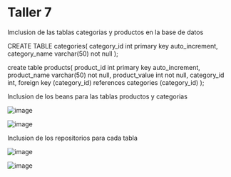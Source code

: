 # Taller 7

Imclusion de las tablas categorias y productos en la base de datos 

CREATE TABLE categories(
category_id int primary key auto_increment,
category_name varchar(50) not null
);

create table products(
product_id int primary key auto_increment,
product_name varchar(50) not null,
product_value int not null,
category_id int,
foreign key (category_id) references categories (category_id)
);

Inclusion de los beans para las tablas productos y categorias

![image](https://github.com/NicoYwY/taller_7/assets/125584676/e9a91ebb-6793-4d8c-b564-1429cd5e7ebf)

![image](https://github.com/NicoYwY/taller_7/assets/125584676/a7faa169-9433-4006-94d5-4234977beb10)


Inclusion de los repositorios para cada tabla 

![image](https://github.com/NicoYwY/taller_7/assets/125584676/5bef18f9-2fee-4d9b-ac03-4099cf899313)

![image](https://github.com/NicoYwY/taller_7/assets/125584676/86028e42-93f0-47e5-9b72-6f23ea4664ce)





